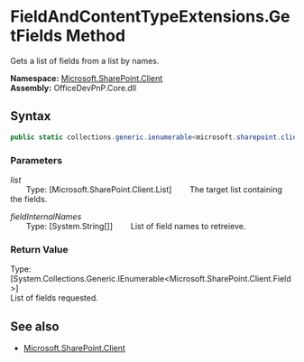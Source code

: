 # FieldAndContentTypeExtensions.GetFields Method  
Gets a list of fields from a list by names.  

**Namespace:** [Microsoft.SharePoint.Client](Microsoft.SharePoint.Client.md)  
**Assembly:** OfficeDevPnP.Core.dll  
## Syntax
```C#
public static collections.generic.ienumerable<microsoft.sharepoint.client.field> GetFields(List list,String[] fieldInternalNames)
```
### Parameters
*list*  
&emsp;&emsp;Type: [Microsoft.SharePoint.Client.List] 
&emsp;&emsp;The target list containing the fields.  
  
*fieldInternalNames*  
&emsp;&emsp;Type: [System.String[]] 
&emsp;&emsp;List of field names to retreieve.  
  
### Return Value
Type: [System.Collections.Generic.IEnumerable<Microsoft.SharePoint.Client.Field>]  
List of fields requested.

## See also
- [Microsoft.SharePoint.Client](Microsoft.SharePoint.Client.md)
